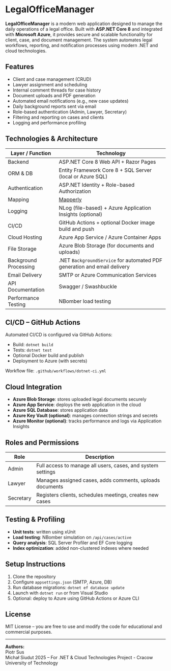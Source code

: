 # LegalOfficeManager

**LegalOfficeManager** is a modern web application designed to manage the daily operations of a legal office. Built with **ASP.NET Core 8** and integrated with **Microsoft Azure**, it provides secure and scalable functionality for client, case, and document management. The system automates legal workflows, reporting, and notification processes using modern .NET and cloud technologies.

## Features

- Client and case management (CRUD)
- Lawyer assignment and scheduling
- Internal comment threads for case history
- Document uploads and PDF generation
- Automated email notifications (e.g., new case updates)
- Daily background reports sent via email
- Role-based authentication (Admin, Lawyer, Secretary)
- Filtering and reporting on cases and clients
- Logging and performance profiling

## Technologies & Architecture

| Layer / Function           | Technology                                                                 |
|---------------------------|----------------------------------------------------------------------------|
| Backend                   | ASP.NET Core 8 Web API + Razor Pages                                       |
| ORM & DB                  | Entity Framework Core 8 + SQL Server (local or Azure SQL)                  |
| Authentication            | ASP.NET Identity + Role-based Authorization                                |
| Mapping                   | [Mapperly](https://github.com/mapperly/mapperly)                           |
| Logging                   | NLog (file-based) + Azure Application Insights (optional)                  |
| CI/CD                     | GitHub Actions + optional Docker image build and push                      |
| Cloud Hosting             | Azure App Service / Azure Container Apps                                   |
| File Storage              | Azure Blob Storage (for documents and uploads)                             |
| Background Processing     | .NET `BackgroundService` for automated PDF generation and email delivery   |
| Email Delivery            | SMTP or Azure Communication Services                                       |
| API Documentation         | Swagger / Swashbuckle                                                      |
| Performance Testing       | NBomber load testing                                                        |

## CI/CD – GitHub Actions

Automated CI/CD is configured via GitHub Actions:

- Build: `dotnet build`
- Tests: `dotnet test`
- Optional Docker build and publish
- Deployment to Azure (with secrets)

Workflow file: `.github/workflows/dotnet-ci.yml`

## Cloud Integration

- **Azure Blob Storage**: stores uploaded legal documents securely
- **Azure App Service**: deploys the web application in the cloud
- **Azure SQL Database**: stores application data
- **Azure Key Vault (optional)**: manages connection strings and secrets
- **Azure Monitor (optional)**: tracks performance and logs via Application Insights

## Roles and Permissions

| Role       | Description                                                            |
|------------|------------------------------------------------------------------------|
| Admin      | Full access to manage all users, cases, and system settings            |
| Lawyer     | Manages assigned cases, adds comments, uploads documents               |
| Secretary  | Registers clients, schedules meetings, creates new cases               |

## Testing & Profiling

- **Unit tests**: written using xUnit
- **Load testing**: NBomber simulation on `/api/cases/active`
- **Query analysis**: SQL Server Profiler and EF Core logging
- **Index optimization**: added non-clustered indexes where needed

## Setup Instructions

1. Clone the repository
2. Configure `appsettings.json` (SMTP, Azure, DB)
3. Run database migrations: `dotnet ef database update`
4. Launch with `dotnet run` or from Visual Studio
5. Optional: deploy to Azure using GitHub Actions or Azure CLI

## License

MIT License – you are free to use and modify the code for educational and commercial purposes.

---

**Authors:**  
Piotr Sus  
Michał Siudut
2025 – For .NET & Cloud Technologies Project - Cracow University of Technology  
